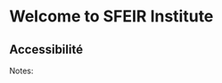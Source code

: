 <!-- .slide: class="first-slide" sfeir-level="3" sfeir-techno="A11Y" -->

# **Welcome to SFEIR Institute**

## **Accessibilité**

Notes:
